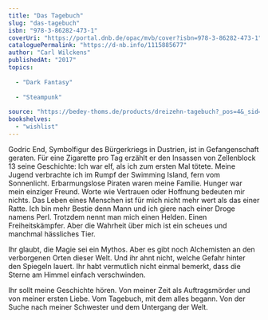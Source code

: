 ```yaml
---
title: "Das Tagebuch"
slug: "das-tagebuch"
isbn: "978-3-86282-473-1"
coverUri: "https://portal.dnb.de/opac/mvb/cover?isbn=978-3-86282-473-1"
cataloguePermalink: "https://d-nb.info/1115885677"
author: "Carl Wilckens"
publishedAt: "2017"
topics:
  
  - "Dark Fantasy"
    
  - "Steampunk"
    
source: "https://bedey-thoms.de/products/dreizehn-tagebuch?_pos=4&_sid=b36d56ffb&_ss=r"
bookshelves: 
  - "wishlist"
---
```

Godric End, Symbolfigur des Bürgerkriegs in Dustrien, ist in Gefangenschaft 
geraten. Für eine Zigarette pro Tag erzählt er den Insassen von Zellenblock 13 
seine Geschichte: Ich war elf, als ich zum ersten Mal tötete. Meine Jugend 
verbrachte ich im Rumpf der Swimming Island, fern vom Sonnenlicht. 
Erbarmungslose Piraten waren meine Familie. Hunger war mein einziger Freund. 
Worte wie Vertrauen oder Hoffnung bedeuten mir nichts. Das Leben eines 
Menschen ist für mich nicht mehr wert als das einer Ratte. Ich bin mehr Bestie 
denn Mann und ich giere nach einer Droge namens Perl. Trotzdem nennt man mich 
einen Helden. Einen Freiheitskämpfer. Aber die Wahrheit über mich ist ein 
scheues und manchmal hässliches Tier.

Ihr glaubt, die Magie sei ein Mythos. Aber es gibt noch Alchemisten an den 
verborgenen Orten dieser Welt. Und ihr ahnt nicht, welche Gefahr hinter den 
Spiegeln lauert. Ihr habt vermutlich nicht einmal bemerkt, dass die Sterne am 
Himmel einfach verschwinden.

Ihr sollt meine Geschichte hören. Von meiner Zeit als Auftragsmörder und von 
meiner ersten Liebe. Vom Tagebuch, mit dem alles begann. Von der Suche nach 
meiner Schwester und dem Untergang der Welt.